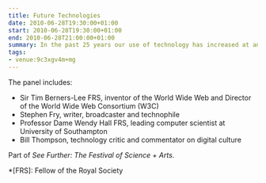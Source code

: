```yaml
---
title: Future Technologies
date: 2010-06-28T19:30:00+01:00
start: 2010-06-28T19:30:00+01:00
end: 2010-06-28T21:00:00+01:00
summary: In the past 25 years our use of technology has increased at an unprecedented rate, affecting our way of life and how we function in society. What’s next?
tags:
- venue:9c3xgv4m+mg
---
```

The panel includes:

* Sir Tim Berners-Lee FRS, inventor of the World Wide Web and Director of the World Wide Web Consortium (W3C)
* Stephen Fry, writer, broadcaster and technophile
* Professor Dame Wendy Hall FRS, leading computer scientist at University of Southampton
* Bill Thompson, technology critic and commentator on digital culture

Part of _See Further: The Festival of Science + Arts_.

*[FRS]: Fellow of the Royal Society
